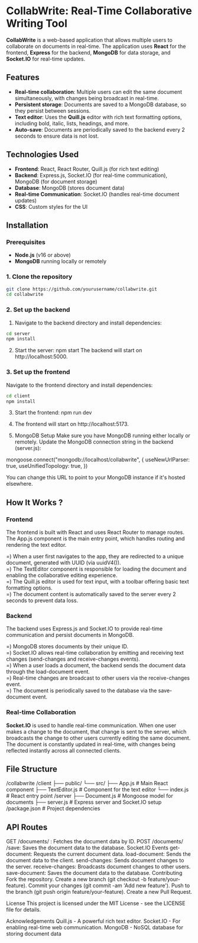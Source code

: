 # CollabWrite: Real-Time Collaborative Writing Tool

**CollabWrite** is a web-based application that allows multiple users to collaborate on documents in real-time. The application uses **React** for the frontend, **Express** for the backend, **MongoDB** for data storage, and **Socket.IO** for real-time updates.

## Features

- **Real-time collaboration**: Multiple users can edit the same document simultaneously, with changes being broadcast in real-time.
- **Persistent storage**: Documents are saved to a MongoDB database, so they persist between sessions.
- **Text editor**: Uses the **Quill.js** editor with rich text formatting options, including bold, italic, lists, headings, and more.
- **Auto-save**: Documents are periodically saved to the backend every 2 seconds to ensure data is not lost.

## Technologies Used

- **Frontend**: React, React Router, Quill.js (for rich text editing)
- **Backend**: Express.js, Socket.IO (for real-time communication), MongoDB (for document storage)
- **Database**: MongoDB (stores document data)
- **Real-time Communication**: Socket.IO (handles real-time document updates)
- **CSS**: Custom styles for the UI

## Installation

### Prerequisites

- **Node.js** (v16 or above)
- **MongoDB** running locally or remotely

### 1. Clone the repository

```bash
git clone https://github.com/yourusername/collabwrite.git
cd collabwrite
```

### 2. Set up the backend

1. Navigate to the backend directory and install dependencies:

```bash
cd server
npm install
```

2. Start the server: npm start
The backend will start on http://localhost:5000.

### 3. Set up the frontend
Navigate to the frontend directory and install dependencies:

```bash
cd client
npm install
```

3. Start the frontend: npm run dev

4. The frontend will start on http://localhost:5173.

4. MongoDB Setup
Make sure you have MongoDB running either locally or remotely. Update the MongoDB connection string in the backend (server.js):

mongoose.connect("mongodb://localhost/collabwrite", {
  useNewUrlParser: true,
  useUnifiedTopology: true,
})

You can change this URL to point to your MongoDB instance if it's hosted elsewhere.

## How It Works ?

### Frontend

The frontend is built with React and uses React Router to manage routes. The App.js component is the main entry point, which handles routing and rendering the text editor.

=) When a user first navigates to the app, they are redirected to a unique document, generated with UUID (via uuidV4()). <br>
=) The TextEditor component is responsible for loading the document and enabling the collaborative editing experience. <br>
=) The Quill.js editor is used for text input, with a toolbar offering basic text formatting options. <br>
=) The document content is automatically saved to the server every 2 seconds to prevent data loss. <br>

### Backend

The backend uses Express.js and Socket.IO to provide real-time communication and persist documents in MongoDB. 

=) MongoDB stores documents by their unique ID. <br>
=) Socket.IO allows real-time collaboration by emitting and receiving text changes (send-changes and receive-changes events). <br>
=) When a user loads a document, the backend sends the document data through the load-document event. <br>
=) Real-time changes are broadcast to other users via the receive-changes event. <br>
=) The document is periodically saved to the database via the save-document event. <br>

### Real-time Collaboration

**Socket.IO** is used to handle real-time communication. When one user makes a change to the document, that change is sent to the server, which broadcasts the change to other users currently editing the same document.
The document is constantly updated in real-time, with changes being reflected instantly across all connected clients.

## File Structure
/collabwrite
  /client
    ├── public/
    └── src/
        ├── App.js           # Main React component
        ├── TextEditor.js     # Component for the text editor
        └── index.js          # React entry point
  /server
    ├── Document.js          # Mongoose model for documents
    ├── server.js            # Express server and Socket.IO setup
  /package.json               # Project dependencies


## API Routes
GET /documents/
: Fetches the document data by ID.
POST /documents/
/save: Saves the document data to the database.
Socket.IO Events
get-document: Requests the current document data.
load-document: Sends the document data to the client.
send-changes: Sends document changes to the server.
receive-changes: Broadcasts document changes to other users.
save-document: Saves the document data to the database.
Contributing
Fork the repository.
Create a new branch (git checkout -b feature/your-feature).
Commit your changes (git commit -am 'Add new feature').
Push to the branch (git push origin feature/your-feature).
Create a new Pull Request.

License
This project is licensed under the MIT License - see the LICENSE file for details.

Acknowledgements
Quill.js - A powerful rich text editor.
Socket.IO - For enabling real-time web communication.
MongoDB - NoSQL database for storing document data
